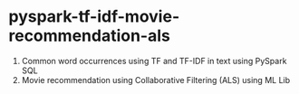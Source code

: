 # pyspark-tf-idf-movie-recommendation-als

1. Common word occurrences using TF and TF-IDF in text using PySpark SQL
2. Movie recommendation using Collaborative Filtering (ALS) using ML Lib
